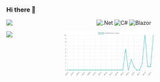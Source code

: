 ### Hi there 👋

<img align="left" width="47%" src="https://github-readme-stats.vercel.app/api?username=willj4945&show_icons=true&theme=radical" />

![.Net](https://img.shields.io/badge/.NET-5C2D91?style=for-the-badge&logo=.net&logoColor=white)
![C#](https://img.shields.io/badge/c%23-%23239120.svg?style=for-the-badge&logo=c-sharp&logoColor=white)
![Blazor](https://img.shields.io/badge/blazor-%235C2D91.svg?style=for-the-badge&logo=blazor&logoColor=white)

<img align="left" width="30%" src="https://github-readme-stats.vercel.app/api/top-langs/?username=willj4945&layout=compact)](https://github.com/anuraghazra/github-readme-stats" />

<img align="left" width="47%" src="images/contribution-graph.png"/>







<!--
**willj4945/willj4945** is a ✨ _special_ ✨ repository because its `README.md` (this file) appears on your GitHub profile.

Here are some ideas to get you started:

- 🔭 I’m currently working on ...
- 🌱 I’m currently learning ...
- 👯 I’m looking to collaborate on ...
- 🤔 I’m looking for help with ...
- 💬 Ask me about ...
- 📫 How to reach me: ...
- 😄 Pronouns: ...
- ⚡ Fun fact: ...
-->
